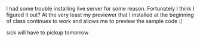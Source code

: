 I had some trouble installing live server for some reason. Fortunately I
think I figured it out? At the very least my previewer that I installed at the beginning of class continues to work and allows me to preview the sample code :/

sick will have to pickup tomorrow
